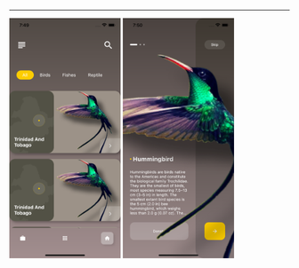 
*****
<p align="left">
  <img src="https://github.com/sxm5220/demoByFlutter/blob/master/demo01/Effect%20picture/img1.png" width="200" alt="截图" />
  <img src="https://github.com/sxm5220/demoByFlutter/blob/master/demo01/Effect%20picture/img2.png" width="200" alt="截图" />
</p>

